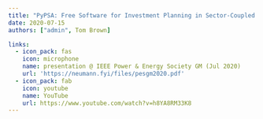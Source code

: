 ```yaml
---
title: "PyPSA: Free Software for Investment Planning in Sector-Coupled Energy Systems"
date: 2020-07-15
authors: ["admin", Tom Brown]

links:
  - icon_pack: fas
    icon: microphone
    name: presentation @ IEEE Power & Energy Society GM (Jul 2020)
    url: 'https://neumann.fyi/files/pesgm2020.pdf'
  - icon_pack: fab
    icon: youtube
    name: YouTube
    url: https://www.youtube.com/watch?v=h8YA8RM33K8
---
```

